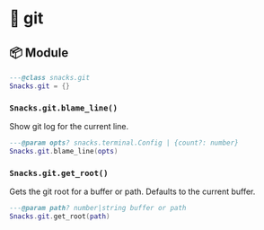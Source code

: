 # 🍿 git

<!-- docgen -->

## 📦 Module

```lua
---@class snacks.git
Snacks.git = {}
```

### `Snacks.git.blame_line()`

Show git log for the current line.

```lua
---@param opts? snacks.terminal.Config | {count?: number}
Snacks.git.blame_line(opts)
```

### `Snacks.git.get_root()`

Gets the git root for a buffer or path.
Defaults to the current buffer.

```lua
---@param path? number|string buffer or path
Snacks.git.get_root(path)
```
